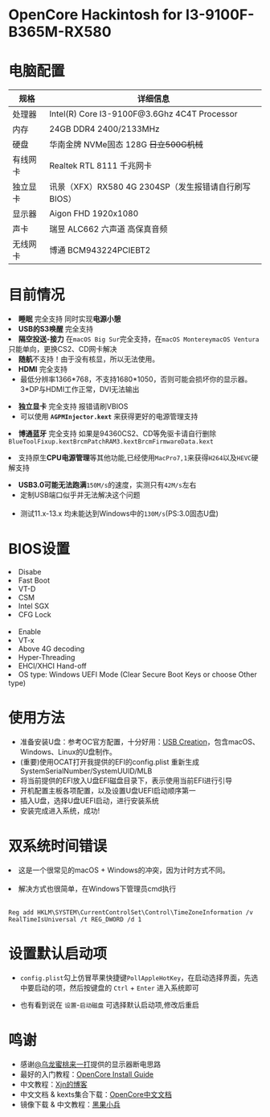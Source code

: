 # OpenCore Hackintosh for I3-9100F-B365M-RX580
# 电脑配置
<table>
<thead>
<tr>
<th>规格</th>
<th>详细信息</th>
</tr>
</thead>
<tbody>
<tr>
<td>处理器</td>
<td>Intel(R) Core I3-9100F@3.6Ghz 4C4T Processor</td>
</tr>
<tr>
<td>内存</td>
<td>24GB DDR4 2400/2133MHz</td>
</tr>
<tr>
<td>硬盘</td>
<td>华南金牌 NVMe固态 128G <del>日立500G机械</del></td>
</tr>
<tr>
<td>有线网卡</td>
<td>Realtek RTL 8111 千兆网卡</td>
</tr>
<tr>
<td>独立显卡</td>
<td>讯景（XFX）RX580 4G 2304SP（发生报错请自行刷写BIOS）</td>
</tr>
<tr>
<td>显示器</td>
<td>Aigon FHD 1920x1080</td>
</tr>
<tr>
<td>声卡</td>
<td>瑞昱 ALC662 六声道 高保真音频</td>
</tr>
<tr>
<td>无线网卡</td>
<td>博通 BCM943224PCIEBT2</td>
</tr>
</tbody>
</table>

# 目前情况
<ul dir="auto">
</ul>
</li>
<li><strong>睡眠</strong> 完全支持 同时实现<strong>电源小憩</strong></li>
</ul>
</li>
<li><strong>USB的S3唤醒</strong> 完全支持</li>
</ul>
</li>
<li><strong>隔空投送-接力</strong> 在<code>macOS Big Sur</code>完全支持，在<code>macOS Monterey</code><code>macOS Ventura</code>只能单向，更换CS2、CD网卡解决</li>
</ul>
</li>
<li><strong>随航</strong>不支持！由于没有核显，所以无法使用。</li>
</ul>
</li>
<li><strong>HDMI</strong> 完全支持
<ul dir="auto">
<li>最低分辨率1366*768，不支持1680*1050，否则可能会损坏你的显示器。3*DP与HDMI工作正常，DVI无法输出</li>
</ul>
</li>
<li><strong>独立显卡</strong> 完全支持  报错请刷VBIOS
<ul dir="auto">
<li>可以使用 <code><strong>AGPMInjector.kext</strong></code> 来获得更好的电源管理支持</li>
</ul>
</li>
<ul dir="auto">
</ul>
</li>
<li><strong>博通蓝牙</strong> 完全支持 如果是94360CS2、CD等免驱卡请自行删除<code>BlueToolFixup.kext</code><code>BrcmPatchRAM3.kext</code><code>BrcmFirmwareData.kext</code>
<ul dir="auto"> 
</ul>
</li>
<li>支持原生<strong>CPU电源管理</strong>等其他功能,已经使用<code>MacPro7,1</code>来获得<code>H264</code>以及<code>HEVC</code>硬解支持</li>
</ul>
<ul dir="auto"> 
</ul>
</li>
<li><strong>USB3.0可能无法跑满</strong><code>150M/s</code>的速度，实测只有<code>42M/s</code>左右
<ul dir="auto">
  <li>定制USB端口似乎并无法解决这个问题</li></br>
  <li>测试11.x-13.x 均未能达到Windows中的<code>130M/s</code>(PS:3.0固态U盘)</li>
</ul>
</li>

# BIOS设置
<li>Disabe</li>
<li>Fast Boot</li>
<li>VT-D</li>
<li>CSM</li>
<li>Intel SGX</li>
<li>CFG Lock</li>
</br>
<li>Enable</li>
<li>VT-x</li>
<li>Above 4G decoding</li>
<li>Hyper-Threading</li>
<li>EHCI/XHCI Hand-off</li>
<li>OS type: Windows UEFI Mode (Clear Secure Boot Keys or choose Other type)</li>

# 使用方法
<ul dir="auto">
<li>准备安装U盘：参考OC官方配置，十分好用：<a href="https://dortania.github.io/OpenCore-Install-Guide/installer-guide/mac-install.html#setting-up-opencore-s-efi-environment" rel="nofollow">USB Creation</a>，包含macOS、Windows、Linux的U盘制作。</li>
<li>(重要)使用OCAT打开我提供的EFI的config.plist 重新生成SystemSerialNumber/SystemUUID/MLB</li>
<li>将当前提供的EFI放入U盘EFI磁盘目录下，表示使用当前EFI进行引导</li>
<li>开机配置主板各项配置，以及设置U盘UEFI启动顺序第一</li>
<li>插入U盘，选择U盘UEFI启动，进行安装系统</li>
<li>安装完成进入系统，成功!</li>
</ul>

# 双系统时间错误
<li>这是一个很常见的macOS + Windows的冲突，因为计时方式不同。</li></br>
<li>解决方式也很简单，在Windows下管理员cmd执行</li></br>
<div class="snippet-clipboard-content notranslate position-relative overflow-auto" data-snippet-clipboard-copy-content="Reg add HKLM\SYSTEM\CurrentControlSet\Control\TimeZoneInformation /v RealTimeIsUniversal /t REG_DWORD /d 1"><pre class="notranslate"><code>Reg add HKLM\SYSTEM\CurrentControlSet\Control\TimeZoneInformation /v RealTimeIsUniversal /t REG_DWORD /d 1</code></pre></div>

# 设置默认启动项
<ul dir="auto">
<li>
<p dir="auto"><code>config.plist</code>勾上仿冒苹果快捷键<code>PollAppleHotKey</code>，在启动选择界面，先选中要启动的项，然后按键盘的 <code>Ctrl</code> + <code>Enter</code> 进入系统即可</p>
</li>
<li>
<p dir="auto">也有看到说在 <code>设置</code>-<code>启动磁盘</code> 可选择默认启动项,修改后重启</p>
</li>
</ul>

# 鸣谢
<ul dir="auto">
  <li>感谢<a href='https://space.bilibili.com/244390800'>@乌龙蜜桃来一打</a>提供的显示器断电思路</li>
<li>最好的入门教程：<a href="https://dortania.github.io/OpenCore-Install-Guide/" rel="nofollow">OpenCore Install Guide</a></li>
<li>中文教程：<a href="https://blog.xjn819.com/post/opencore-guide.html" rel="nofollow">Xjn的博客</a></li>
<li>中文文档 &amp; kexts集合下载：<a href="https://oc.skk.moe/" rel="nofollow">OpenCore中文文档</a></li>
<li>镜像下载 &amp; 中文教程：<a href="http://blog.daliansky.net" rel="nofollow">黑果小兵</a></li>
</ul>
